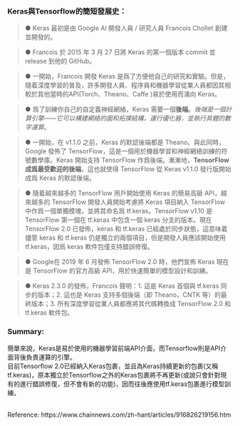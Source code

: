 ### Keras與Tensorflow的簡短發展史：
> ● Keras 最初是由 Google AI 開發人員 / 研究人員 Francois Chollet 創建並開發的。

> ● Francois 於 2015 年 3 月 27 日將 Keras 的第一個版本 commit 並 release 到他的 GitHub。

> ● 一開始，Francois 開發 Keras 是爲了方便他自己的研究和實驗。但是，隨着深度學習的普及，許多開發人員、程序員和機器學習從業人員都因其相較於其他當時的API(Torch、Theano、Caffe
)易於使用而涌向 Keras。

> ● 爲了訓練你自己的自定義神經網絡，Keras 需要一個**後端**。*後端是一個計算引擎——它可以構建網絡的圖和拓撲結構，運行優化器，並執行具體的數字運算*。

> ● 一開始，在 v1.1.0 之前，Keras 的默認後端都是 Theano。與此同時，Google 發佈了 TensorFlow，這是一個用於機器學習和神經網絡訓練的符號數學庫。Keras 開始支持 TensorFlow 作爲後端。漸漸地，**TensorFlow 成爲最受歡迎的後端**，這也就使得 TensorFlow 從 Keras v1.1.0 發行版開始成爲 Keras 的默認後端。

> ● 隨着越來越多的 TensorFlow 用戶開始使用 Keras 的簡易高級 API，越來越多的 TensorFlow 開發人員開始考慮將 Keras 項目納入 TensorFlow 中作爲一個單獨模塊，並將其命名爲 tf.keras。TensorFlow v1.10 是 TensorFlow 第一個在 tf.keras 中包含一個 keras 分支的版本。現在 TensorFlow 2.0 已發佈，keras 和 tf.keras 已經處於同步狀態，這意味着儘管 keras 和 tf.keras 仍是獨立的兩個項目，但是開發人員應該開始使用 tf.keras，因爲 keras 軟件包僅支持錯誤修復。

> ● Google在 2019 年 6 月發佈 TensorFlow 2.0 時，他們宣佈 Keras 現在是 TensorFlow 的官方高級 API，用於快速簡單的模型設計和訓練。

> ● Keras 2.3.0 的發佈，Francois 聲明：1. 這是 Keras 首個與 tf.keras 同步的版本；2. 這也是 Keras 支持多個後端（即 Theano，CNTK 等）的最終版本；3. 所有深度學習從業人員都應將其代碼轉換成 TensorFlow 2.0 和 tf.keras 軟件包。

### Summary:<br/>
簡單來說，Keras是易於使用的機器學習前端API介面，而Tensorflow則是API介面背後負責運算的引擎。<br/>
目前Tensorflow 2.0已經納入Keras包裹，並且為Keras持續更新的包裹(又稱tf.keras)，原本獨立於Tensorflow之外的Keras包裹將不再更新(或說只會針對現有的進行錯誤修復，但不會有新的功能)，因而往後應使用tf.keras包裹進行模型訓練。


<br/>
Reference: https://www.chainnews.com/zh-hant/articles/916826219156.htm
